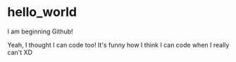 # hello_world
I am beginning Github!

Yeah, I thought I can code too!
It's funny how I think I can code when I really can't XD
